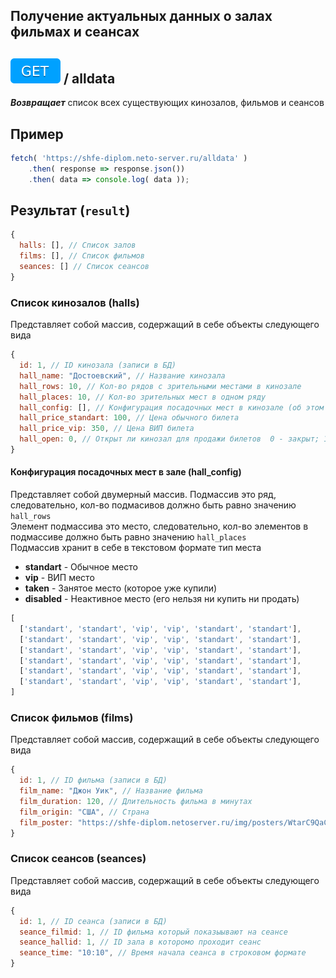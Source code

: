 ## Получение актуальных данных о залах фильмах и сеансах

## ![GET](../img/get.svg) / alldata

_**Возвращает**_ список всех существующих кинозалов, фильмов и сеансов


## Пример

```javascript
fetch( 'https://shfe-diplom.neto-server.ru/alldata' )
    .then( response => response.json())
    .then( data => console.log( data ));
```

## Результат (`result`)

```javascript  
{  
  halls: [], // Список залов 
  films: [], // Список фильмов 
  seances: [] // Список сеансов
}  
```

### Список кинозалов (halls)
Представляет собой массив, содержащий в себе объекты следующего вида

```javascript  
{
  id: 1, // ID кинозала (записи в БД)
  hall_name: "Достоевский", // Название кинозала
  hall_rows: 10, // Кол-во рядов с зрительными местами в кинозале 
  hall_places: 10, // Кол-во зрительных мест в одном ряду
  hall_config: [], // Конфигурация посадочных мест в кинозале (об этом чуть позже)
  hall_price_standart: 100, // Цена обычного билета
  hall_price_vip: 350, // Цена ВИП билета
  hall_open: 0, // Открыт ли кинозал для продажи билетов  0 - закрыт; 1 - открыт (можно купить билеты на сенасы идущиее в этом кинозале)
}   
```

#### Конфигурация посадочных мест в зале (hall_config)

Представляет собой двумерный массив.
Подмассив это ряд, следовательно, кол-во подмасивов должно быть равно значению `hall_rows`  
Элемент подмассива это место, следовательно, кол-во элементов в подмассиве должно быть равно значению `hall_places`  
Подмассив хранит в себе в текстовом формате тип места
- **standart** - Обычное место
- **vip** - ВИП место
- **taken** - Занятое место (которое уже купили) 
- **disabled** - Неактивное место (его нельзя ни купить ни продать)

```javascript  
[
  ['standart', 'standart', 'vip', 'vip', 'standart', 'standart'],
  ['standart', 'standart', 'vip', 'vip', 'standart', 'standart'],
  ['standart', 'standart', 'vip', 'vip', 'standart', 'standart'],
  ['standart', 'standart', 'vip', 'vip', 'standart', 'standart'],
  ['standart', 'standart', 'vip', 'vip', 'standart', 'standart'],
  ['standart', 'standart', 'vip', 'vip', 'standart', 'standart'],
]  
```

### Список фильмов (films)
Представляет собой массив, содержащий в себе объекты следующего вида

```javascript  
{
  id: 1, // ID фильма (записи в БД)
  film_name: "Джон Уик", // Название фильма
  film_duration: 120, // Длительность фильма в минутах
  film_origin: "США", // Страна
  film_poster: "https://shfe-diplom.netoserver.ru/img/posters/WtarC9QaCxS.png", // URL адрес к постеру (картинке) фильма
}   
```

### Список сеансов (seances)
Представляет собой массив, содержащий в себе объекты следующего вида

```javascript  
{
  id: 1, // ID сеанса (записи в БД)
  seance_filmid: 1, // ID фильма который показыывают на сеансе
  seance_hallid: 1, // ID зала в которомо проходит сеанс
  seance_time: "10:10", // Время начала сеанса в строковом формате
}   
```


